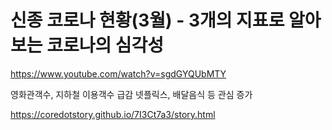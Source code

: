 신종 코로나 현황(3월) - 3개의 지표로 알아보는 코로나의 심각성
=====

https://www.youtube.com/watch?v=sgdGYQUbMTY

영화관객수, 지하철 이용객수 급감
넷플릭스, 배달음식 등 관심 증가

<a href='https://coredotstory.github.io/7I3Ct7a3/story.html'>https://coredotstory.github.io/7I3Ct7a3/story.html</a>
